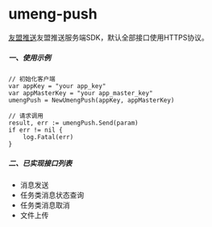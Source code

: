 # umeng-push
<a href="https://developer.umeng.com/docs/66632/detail/68343">友盟推送</a>友盟推送服务端SDK，默认全部接口使用HTTPS协议。

##### 一、使用示例
```
// 初始化客户端
var appKey = "your app_key"
var appMasterKey = "your app_master_key"
umengPush = NewUmengPush(appKey, appMasterKey)

// 请求调用
result, err := umengPush.Send(param)
if err != nil {
	log.Fatal(err)
}
```

##### 二、已实现接口列表
- 消息发送
- 任务类消息状态查询
- 任务类消息取消
- 文件上传
